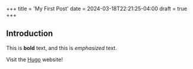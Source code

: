 +++
title = 'My First Post'
date = 2024-03-18T22:21:25-04:00
draft = true
+++
## Introduction

This is **bold** text, and this is *emphasized* text.

Visit the [Hugo](https://gohugo.io) website!
